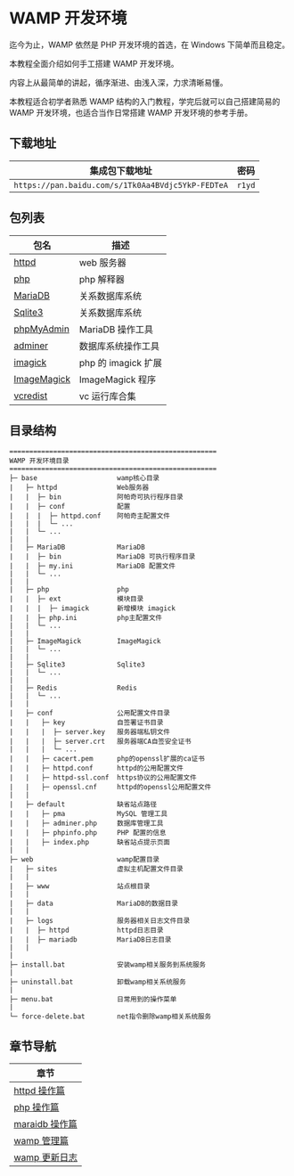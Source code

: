 # WAMP 开发环境

迄今为止，WAMP 依然是 PHP 开发环境的首选，在 Windows 下简单而且稳定。

本教程全面介绍如何手工搭建 WAMP 开发环境。

内容上从最简单的讲起，循序渐进、由浅入深，力求清晰易懂。

本教程适合初学者熟悉 WAMP 结构的入门教程，学完后就可以自己搭建简易的 WAMP 开发环境，也适合当作日常搭建 WAMP 开发环境的参考手册。

## 下载地址

| 集成包下载地址                                    | 密码   |
| ------------------------------------------------- | ------ |
| `https://pan.baidu.com/s/1Tk0Aa4BVdjc5YkP-FEDTeA` | `r1yd` |

## 包列表

| 包名                                                        | 描述                |
| ----------------------------------------------------------- | ------------------- |
| [httpd](https://www.apachelounge.com/download/)             | web 服务器          |
| [php](https://windows.php.net/download)                     | php 解释器          |
| [MariaDB](https://downloads.mariadb.org/)                   | 关系数据库系统      |
| [Sqlite3](https://www.sqlite.org/download.html)             | 关系数据库系统      |
| [phpMyAdmin](https://www.phpmyadmin.net/files/)             | MariaDB 操作工具    |
| [adminer](https://www.adminer.org/#download)                | 数据库系统操作工具  |
| [imagick](https://pecl.php.net/package/imagick)             | php 的 imagick 扩展 |
| [ImageMagick](https://windows.php.net/downloads/pecl/deps/) | ImageMagick 程序    |
| [vcredist](https://github.com/abbodi1406/vcredist)          | vc 运行库合集       |

## 目录结构

```text
====================================================
WAMP 开发环境目录
====================================================
├─ base                    wamp核心目录
|   ├─ httpd               Web服务器
|   |  ├─ bin              阿帕奇可执行程序目录
|   |  ├─ conf             配置
|   |  |  ├─ httpd.conf    阿帕奇主配置文件
|   |  |  └─ ...
|   |  └─ ...
|   |
|   ├─ MariaDB             MariaDB
|   |  ├─ bin              MariaDB 可执行程序目录
|   |  ├─ my.ini           MariaDB 配置文件
|   |  └─ ...
|   |
|   ├─ php                 php
|   |  ├─ ext              模块目录
|   |  |  ├─ imagick       新增模块 imagick
|   |  ├─ php.ini          php主配置文件
|   |  └─ ...
|   |
|   ├─ ImageMagick         ImageMagick
|   |  └─ ...
|   |
|   ├─ Sqlite3             Sqlite3
|   |  └─ ...
|   |
|   ├─ Redis               Redis
|   |  └─ ...
|   |
|   ├─ conf                公用配置文件目录
|   |   ├─ key             自签署证书目录
|   |   |  ├─ server.key   服务器端私钥文件
|   |   |  ├─ server.crt   服务器端CA自签安全证书
|   |   |  └─ ...
|   |   ├─ cacert.pem      php的openssl扩展的ca证书
|   |   ├─ httpd.conf      httpd的公用配置文件
|   |   ├─ httpd-ssl.conf  https协议的公用配置文件
|   |   ├─ openssl.cnf     httpd的openssl公用配置文件
|   |
|   ├─ default             缺省站点路径
|   |   ├─ pma             MySQL 管理工具
|   |   ├─ adminer.php     数据库管理工具
|   |   ├─ phpinfo.php     PHP 配置的信息
|   |   ├─ index.php       缺省站点提示页面
|   |
├─ web                     wamp配置目录
|   ├─ sites               虚拟主机配置文件目录
|   |
|   ├─ www                 站点根目录
|   |
|   ├─ data                MariaDB的数据目录
|   |
|   ├─ logs                服务器相关日志文件目录
|   |  ├─ httpd            httpd日志目录
|   |  ├─ mariadb          MariaDB日志目录
|   |
|
├─ install.bat             安装wamp相关服务到系统服务
|
├─ uninstall.bat           卸载wamp相关系统服务
|
├─ menu.bat                日常用到的操作菜单
|
└─ force-delete.bat        net指令删除wamp相关系统服务
```

## 章节导航

| 章节                                |
| ----------------------------------- |
| [httpd 操作篇](./docs/httpd.md)     |
| [php 操作篇](./docs/php.md)         |
| [maraidb 操作篇](./docs/mariadb.md) |
| [wamp 管理篇](./docs/manage.md)     |
| [wamp 更新日志](./docs/log.md)      |
